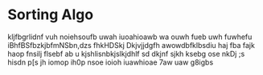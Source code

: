 # Sorting Algo
kljfbgrlidnf vuh noiehsoufb uwah iuoahioawb wa ouwh fueb uwh fuwhefu iBhfBSfbzkjbfmNSbn,dzs fhkHDSkj Dkjvjjdgfh awowdbfklbsdiu haj fba fajk haop fnsilj flsebf ab u kjshlisnbkjslkjdhlf sd dkjnf sjkh ksebg ose nkDj ;s hisdn p[s jh iomop ih0p nsoe ioioh iuawhioae 7aw uaw g8igbs
